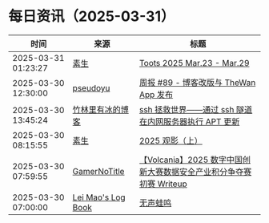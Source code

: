 ﻿# 每日资讯（2025-03-31）

|时间|来源|标题|
|---|---|---|
|2025-03-31 01:23:27|[素生](http://z.arlmy.me/atom.xml)|[Toots 2025 Mar.23 - Mar.29](http://z.arlmy.me/posts/MastodonArchives/2025/MastodonTootsArchives_20250329/)|
|2025-03-30 12:30:00|[pseudoyu](https://www.pseudoyu.com/zh/index.xml)|[周报 #89 - 博客改版与 TheWan App 发布](https://www.pseudoyu.com/posts/weekly_review_89)|
|2025-03-30 13:45:24|[竹林里有冰的博客](https://zhul.in/rss.xml)|[ssh 拯救世界——通过 ssh 隧道在内网服务器执行 APT 更新](https://zhul.in/2025/03/30/apt-upgrade-on-internal-server-via-ssh-tunnel-and-reverse-proxy/)|
|2025-03-30 08:15:55|[素生](http://z.arlmy.me/atom.xml)|[2025 观影（上）](http://z.arlmy.me/posts/YearlyMovies/YearlyMovies_2025_1/)|
|2025-03-30 07:59:55|[GamerNoTitle](https://bili33.top/atom.xml)|[【Volcania】2025 数字中国创新大赛数据安全产业积分争夺赛初赛 Writeup](https://bili33.top/posts/CTF-DCIC2025-Data-Security-Preliminary-round-Writeup/)|
|2025-03-30 07:00:00|[Lei Mao's Log Book](https://leimao.github.io/atom.xml)|[无声蛙鸣](https://leimao.github.io/essay/%E6%97%A0%E5%A3%B0%E8%9B%99%E9%B8%A3-The-Frog/)|
